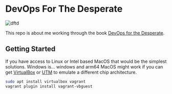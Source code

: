 # DevOps For The Desperate

![dftd](book-cover.png "Book front cover")

This repo is about me working through the book [DevOps for the Desperate](https://nostarch.com/devops-desperate).

## Getting Started

If you have access to Linux or Intel based MacOS that would be the simplest solutions. Windows is... windows and arm64 MacOS might work if you can get [VirtualBox](https://www.virtualbox.org/wiki/Downloads) or [UTM](https://mac.getutm.app/) to emulate a different chip architecture. 

```bash
sudo apt install virtualbox vagrant
vagrant plugin install vagrant-vbguest
```
